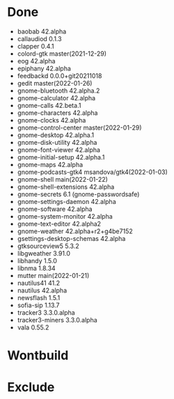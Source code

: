 # Done
- baobab 42.alpha
- callaudiod 0.1.3
- clapper 0.4.1
- colord-gtk master(2021-12-29)
- eog 42.alpha
- epiphany 42.alpha
- feedbackd 0.0.0+git20211018
- gedit master(2022-01-26)
- gnome-bluetooth 42.alpha.2
- gnome-calculator 42.alpha
- gnome-calls 42.beta.1
- gnome-characters 42.alpha
- gnome-clocks 42.alpha
- gnome-control-center master(2022-01-29)
- gnome-desktop 42.alpha.1
- gnome-disk-utility 42.alpha
- gnome-font-viewer 42.alpha
- gnome-initial-setup 42.alpha.1
- gnome-maps 42.alpha
- gnome-podcasts-gtk4 msandova/gtk4(2022-01-03)
- gnome-shell main(2022-01-22)
- gnome-shell-extensions 42.alpha
- gnome-secrets 6.1 (gnome-passwordsafe)
- gnome-settings-daemon 42.alpha
- gnome-software 42.alpha
- gnome-system-monitor 42.alpha
- gnome-text-editor 42.alpha2
- gnome-weather 42.alpha+r2+g4be7152
- gsettings-desktop-schemas 42.alpha
- gtksourceview5 5.3.2
- libgweather 3.91.0
- libhandy 1.5.0
- libnma 1.8.34
- mutter main(2022-01-21)
- nautilus41 41.2
- nautilus 42.alpha
- newsflash 1.5.1
- sofia-sip 1.13.7
- tracker3 3.3.0.alpha
- tracker3-miners 3.3.0.alpha
- vala 0.55.2

# Wontbuild

# Exclude